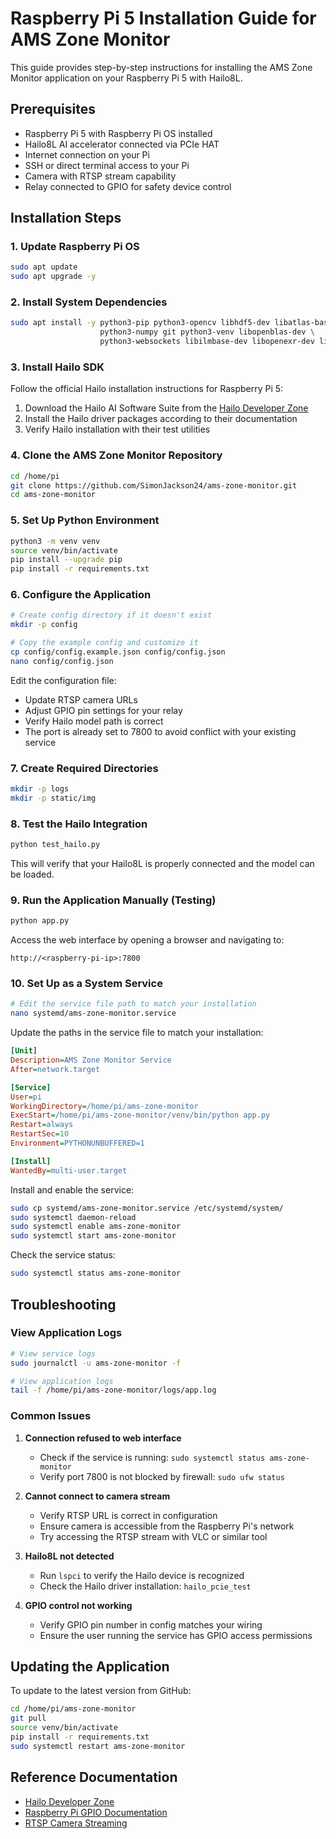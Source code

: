 # Raspberry Pi 5 Installation Guide for AMS Zone Monitor

This guide provides step-by-step instructions for installing the AMS Zone Monitor application on your Raspberry Pi 5 with Hailo8L.

## Prerequisites

- Raspberry Pi 5 with Raspberry Pi OS installed
- Hailo8L AI accelerator connected via PCIe HAT
- Internet connection on your Pi
- SSH or direct terminal access to your Pi
- Camera with RTSP stream capability
- Relay connected to GPIO for safety device control

## Installation Steps

### 1. Update Raspberry Pi OS

```bash
sudo apt update
sudo apt upgrade -y
```

### 2. Install System Dependencies

```bash
sudo apt install -y python3-pip python3-opencv libhdf5-dev libatlas-base-dev \
                    python3-numpy git python3-venv libopenblas-dev \
                    python3-websockets libilmbase-dev libopenexr-dev libgstreamer1.0-dev
```

### 3. Install Hailo SDK

Follow the official Hailo installation instructions for Raspberry Pi 5:

1. Download the Hailo AI Software Suite from the [Hailo Developer Zone](https://hailo.ai/developer-zone/)
2. Install the Hailo driver packages according to their documentation
3. Verify Hailo installation with their test utilities

### 4. Clone the AMS Zone Monitor Repository

```bash
cd /home/pi
git clone https://github.com/SimonJackson24/ams-zone-monitor.git
cd ams-zone-monitor
```

### 5. Set Up Python Environment

```bash
python3 -m venv venv
source venv/bin/activate
pip install --upgrade pip
pip install -r requirements.txt
```

### 6. Configure the Application

```bash
# Create config directory if it doesn't exist
mkdir -p config

# Copy the example config and customize it
cp config/config.example.json config/config.json
nano config/config.json
```

Edit the configuration file:
- Update RTSP camera URLs
- Adjust GPIO pin settings for your relay
- Verify Hailo model path is correct
- The port is already set to 7800 to avoid conflict with your existing service

### 7. Create Required Directories

```bash
mkdir -p logs
mkdir -p static/img
```

### 8. Test the Hailo Integration

```bash
python test_hailo.py
```

This will verify that your Hailo8L is properly connected and the model can be loaded.

### 9. Run the Application Manually (Testing)

```bash
python app.py
```

Access the web interface by opening a browser and navigating to:
```
http://<raspberry-pi-ip>:7800
```

### 10. Set Up as a System Service

```bash
# Edit the service file path to match your installation
nano systemd/ams-zone-monitor.service
```

Update the paths in the service file to match your installation:
```ini
[Unit]
Description=AMS Zone Monitor Service
After=network.target

[Service]
User=pi
WorkingDirectory=/home/pi/ams-zone-monitor
ExecStart=/home/pi/ams-zone-monitor/venv/bin/python app.py
Restart=always
RestartSec=10
Environment=PYTHONUNBUFFERED=1

[Install]
WantedBy=multi-user.target
```

Install and enable the service:
```bash
sudo cp systemd/ams-zone-monitor.service /etc/systemd/system/
sudo systemctl daemon-reload
sudo systemctl enable ams-zone-monitor
sudo systemctl start ams-zone-monitor
```

Check the service status:
```bash
sudo systemctl status ams-zone-monitor
```

## Troubleshooting

### View Application Logs

```bash
# View service logs
sudo journalctl -u ams-zone-monitor -f

# View application logs
tail -f /home/pi/ams-zone-monitor/logs/app.log
```

### Common Issues

1. **Connection refused to web interface**
   - Check if the service is running: `sudo systemctl status ams-zone-monitor`
   - Verify port 7800 is not blocked by firewall: `sudo ufw status`

2. **Cannot connect to camera stream**
   - Verify RTSP URL is correct in configuration
   - Ensure camera is accessible from the Raspberry Pi's network
   - Try accessing the RTSP stream with VLC or similar tool

3. **Hailo8L not detected**
   - Run `lspci` to verify the Hailo device is recognized
   - Check the Hailo driver installation: `hailo_pcie_test`

4. **GPIO control not working**
   - Verify GPIO pin number in config matches your wiring
   - Ensure the user running the service has GPIO access permissions

## Updating the Application

To update to the latest version from GitHub:

```bash
cd /home/pi/ams-zone-monitor
git pull
source venv/bin/activate
pip install -r requirements.txt
sudo systemctl restart ams-zone-monitor
```

## Reference Documentation

- [Hailo Developer Zone](https://hailo.ai/developer-zone/)
- [Raspberry Pi GPIO Documentation](https://www.raspberrypi.com/documentation/computers/os.html#gpio-and-the-40-pin-header)
- [RTSP Camera Streaming](https://en.wikipedia.org/wiki/Real_Time_Streaming_Protocol)
